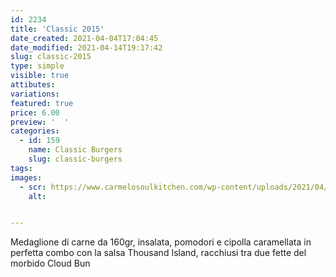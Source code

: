 ```yaml
---
id: 2234
title: 'Classic 2015'
date_created: 2021-04-04T17:04:45
date_modified: 2021-04-14T19:17:42
slug: classic-2015
type: simple
visible: true
attibutes: 
variations:
featured: true
price: 6.00
preview: '  '
categories: 
  - id: 159
    name: Classic Burgers
    slug: classic-burgers
tags: 
images: 
  - scr: https://www.carmelosoulkitchen.com/wp-content/uploads/2021/04/Classic-2015-MKT-21.png
    alt: 


---
```


<p>Medaglione di carne da 160gr, insalata, pomodori e cipolla caramellata in perfetta combo con la salsa Thousand Island, racchiusi tra due fette del morbido Cloud Bun</p>

